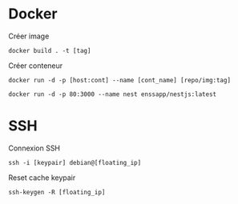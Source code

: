 # Docker

Créer image 
```
docker build . -t [tag]
```

Créer conteneur
```
docker run -d -p [host:cont] --name [cont_name] [repo/img:tag]

docker run -d -p 80:3000 --name nest enssapp/nestjs:latest
```

# SSH

Connexion SSH
```
ssh -i [keypair] debian@[floating_ip]
```

Reset cache keypair
```
ssh-keygen -R [floating_ip]
```
